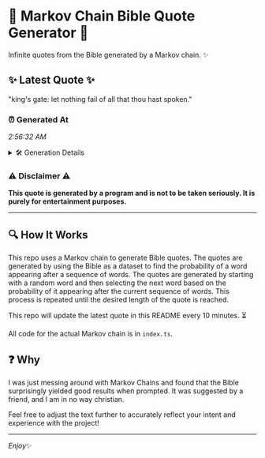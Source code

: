 # 📖 Markov Chain Bible Quote Generator 📖

Infinite quotes from the Bible generated by a Markov chain. ✨

## ✨ Latest Quote ✨
"king's gate: let nothing fail of all that thou hast spoken."

### ⏰ Generated At
*2:56:32 AM*

<details>
    <summary>🛠️ Generation Details</summary>
    <p>
        <strong>🌱 Seed:</strong> king's<br>
        <strong>🔄 Iterations:</strong> 10<br>
        <strong>📜 Context History:</strong><br>[ king's ]: gate:<br>[ king's, gate: ]: let<br>[ king's, gate:, let ]: nothing<br>[ king's, gate:, let, nothing ]: fail<br>[ king's, gate:, let, nothing, fail ]: of<br>[ king's, gate:, let, nothing, fail, of ]: all<br>[ gate:, let, nothing, fail, of, all ]: that<br>[ let, nothing, fail, of, all, that ]: thou<br>[ nothing, fail, of, all, that, thou ]: hast<br>[ fail, of, all, that, thou, hast ]: spoken.<br>
    </p>
</details>

### ⚠️ Disclaimer ⚠️
**This quote is generated by a program and is not to be taken seriously. It is purely for entertainment purposes.**

---

## 🔍 How It Works

This repo uses a Markov chain to generate Bible quotes. The quotes are generated by using the Bible as a dataset to find the probability of a word appearing after a sequence of words. The quotes are generated by starting with a random word and then selecting the next word based on the probability of it appearing after the current sequence of words. This process is repeated until the desired length of the quote is reached.

This repo will update the latest quote in this README every 10 minutes. ⏳

All code for the actual Markov chain is in `index.ts`.

## ❓ Why

I was just messing around with Markov Chains and found that the Bible surprisingly yielded good results when prompted. 
It was suggested by a friend, and I am in no way christian.

Feel free to adjust the text further to accurately reflect your intent and experience with the project!

---

*Enjoy*✨

